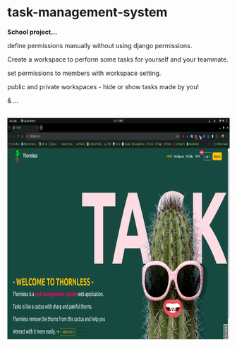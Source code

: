 # task-management-system
<strong>School project...</strong>
<p>define permissions manually without using django permissions.</p>
<p>Create a workspace to perform some tasks for yourself and your teammate.</p>
<p>set permissions to members with workspace setting.</p>
<p>public and private workspaces - hide or show tasks made by you!</p>
<p>& ... </p>

<br> <img src='read-me image.png' width="800" height="500"/> </a>
